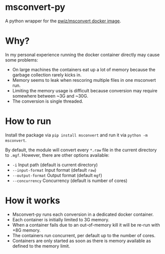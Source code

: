 # msconvert-py

A python wrapper for the [pwiz/msconvert docker image](https://hub.docker.com/r/proteowizard/pwiz-skyline-i-agree-to-the-vendor-licenses).

# Why?

In my personal experience running the docker container directly may cause some problems:

- On large machines the containers eat up a lot of memory because the garbage collection rarely kicks in.
- Memory seems to leak when rescoring multiple files in one msconvert run.
- Limiting the memory usage is difficult because conversion may require somewhere between ~3G and ~30G.
- The conversion is single threaded.

# How to run

Install the package via `pip install msconvert` and run it via `python -m msconvert`.

By default, the module will convert every `*.raw` file in the current directory to `.mgf`.
However, there are other options available:

- `-i` Input path (default is current directory)
- `--input-format` Input format (default `raw`)
- `--output-format` Output format (default `mgf`)
- `--concurrency` Concurrency (default is number of cores)

# How it works

- Msconvert-py runs each conversion in a dedicated docker container.
- Each container is initially limited to 3G memory.
- When a container fails due to an out-of-memory kill it will be re-run with +8G memory.
- The containers run concurrent, per default up to the number of cores.
- Containers are only started as soon as there is memory available as defined to the memory limit.